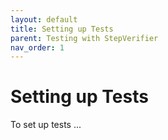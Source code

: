 ```yaml
---
layout: default
title: Setting up Tests
parent: Testing with StepVerifier
nav_order: 1
---
```


# Setting up Tests
To set up tests ...